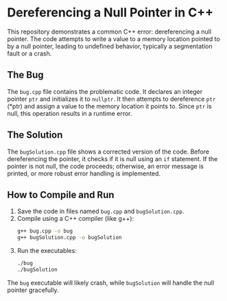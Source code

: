 # Dereferencing a Null Pointer in C++

This repository demonstrates a common C++ error: dereferencing a null pointer.  The code attempts to write a value to a memory location pointed to by a null pointer, leading to undefined behavior, typically a segmentation fault or a crash.

## The Bug

The `bug.cpp` file contains the problematic code.  It declares an integer pointer `ptr` and initializes it to `nullptr`. It then attempts to dereference `ptr` (*ptr) and assign a value to the memory location it points to. Since `ptr` is null, this operation results in a runtime error.

## The Solution

The `bugSolution.cpp` file shows a corrected version of the code. Before dereferencing the pointer, it checks if it is null using an `if` statement.  If the pointer is not null, the code proceeds; otherwise, an error message is printed, or more robust error handling is implemented.

## How to Compile and Run

1. Save the code in files named `bug.cpp` and `bugSolution.cpp`.
2. Compile using a C++ compiler (like g++):
   ```bash
   g++ bug.cpp -o bug
   g++ bugSolution.cpp -o bugSolution
   ```
3. Run the executables:
   ```bash
   ./bug
   ./bugSolution
   ```
The `bug` executable will likely crash, while `bugSolution` will handle the null pointer gracefully.